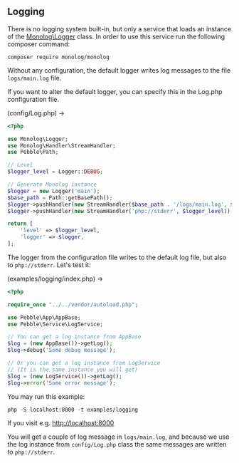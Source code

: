 ## Logging

There is no logging system built-in, but only a service that loads an instance
of the [Monolog\Logger](https://github.com/Seldaek/monolog) class. 
In order to use this service run the following composer command:

    composer require monolog/monolog

Without any configuration, the default logger writes log messages 
to the file `logs/main.log` file.

If you want to alter the default logger, you can specify this in 
the Log.php configuration file. 

(config/Log.php) -&gt;

~~~php
<?php

use Monolog\Logger;
use Monolog\Handler\StreamHandler;
use Pebble\Path;

// Level
$logger_level = Logger::DEBUG;

// Generate Monolog instance
$logger = new Logger('main');
$base_path = Path::getBasePath();
$logger->pushHandler(new StreamHandler($base_path . '/logs/main.log', $logger_level));
$logger->pushHandler(new StreamHandler('php://stderr', $logger_level));

return [
    'level' => $logger_level,
    'logger' => $logger,
];

~~~

The logger from the configuration file writes to the default log file, 
but also to `php://stderr`. Let's test it:

(examples/logging/index.php) -&gt;

~~~php
<?php

require_once "../../vendor/autoload.php";

use Pebble\App\AppBase;
use Pebble\Service\LogService;

// You can get a log instance from AppBase
$log = (new AppBase())->getLog();
$log->debug('Some debug message');

// Or you can get a log instance from LogService
// (It is the same instance you will get)
$log = (new LogService())->getLog();
$log->error('Some error message');
~~~

You may run this example:

    php -S localhost:8000 -t examples/logging

If you visit e.g. [http://localhost:8000](http://localhost:8000)

You will get a couple of log message in `logs/main.log`, 
and because we use the log instance from `config/Log.php` class 
the same messages are written to `php://stderr`.
